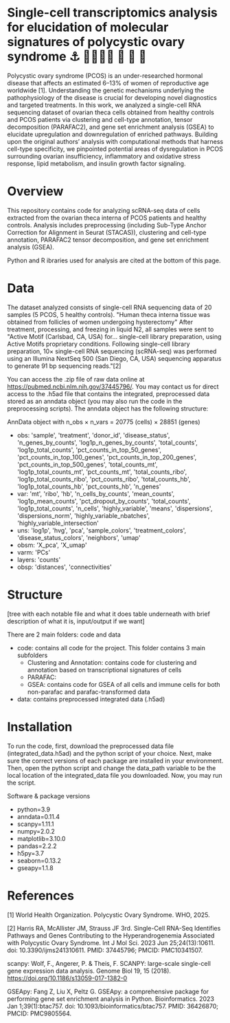 # Single-cell transcriptomics analysis for elucidation of molecular signatures of polycystic ovary syndrome ⚓️ 👩‍👩‍👧‍👦 🤺 🍄 🧬
Polycystic ovary syndrome (PCOS) is an under-researched hormonal disease that affects an estimated 6–13% of women of reproductive age worldwide [1]. Understanding the genetic mechanisms underlying the pathophysiology of the disease is crucial for developing novel diagnostics and targeted treatments. In this work, we analyzed a single-cell RNA sequencing dataset of ovarian theca cells obtained from healthy controls and PCOS patients via clustering and cell-type annotation, tensor decomposition (PARAFAC2), and gene set enrichment analysis (GSEA) to elucidate upregulation and downregulation of enriched pathways. Building upon the original authors’ analysis with computational methods that harness cell-type specificity, we pinpointed potential areas of dysregulation in PCOS surrounding ovarian insufficiency, inflammatory and oxidative stress response, lipid metabolism, and insulin growth factor signaling. 

# Overview
This repository contains code for analyzing scRNA-seq data of cells extracted from the ovarian theca interna of PCOS patients and healthy controls. Analysis includes preprocessing (including Sub-Type Anchor Correction for Alignment in Seurat (STACAS)), clustering and cell-type annotation, PARAFAC2 tensor decomposition, and gene set enrichment analysis (GSEA).

Python and R ibraries used for analysis are cited at the bottom of this page.

# Data
The dataset analyzed consists of single-cell RNA sequencing data of 20 samples (5 PCOS, 5 healthy controls). "Human theca interna tissue was obtained from follicles of women undergoing hysterectomy" After treatment, processing, and freezing in liquid N2, all samples were sent to "Active Motif (Carlsbad, CA, USA) for... single-cell library preparation, using Active Motifs proprietary conditions. Following single-cell library preparation, 10× single-cell RNA sequencing (scRNA-seq) was performed using an Illumina NextSeq 500 (San Diego, CA, USA) sequencing apparatus to generate 91 bp sequencing reads."[2]

You can access the .zip file of raw data online at https://pubmed.ncbi.nlm.nih.gov/37445796/. You may contact us for direct access to the .h5ad file that contains the integrated, preprocessed data stored as an anndata object (you may also run the code in the preprocessing scripts). The anndata object has the following structure:

AnnData object with n_obs × n_vars = 20775 (cells) × 28851 (genes)
- obs: 'sample', 'treatment', 'donor_id', 'disease_status', 'n_genes_by_counts', 'log1p_n_genes_by_counts', 'total_counts', 'log1p_total_counts', 'pct_counts_in_top_50_genes', 'pct_counts_in_top_100_genes', 'pct_counts_in_top_200_genes', 'pct_counts_in_top_500_genes', 'total_counts_mt', 'log1p_total_counts_mt', 'pct_counts_mt', 'total_counts_ribo', 'log1p_total_counts_ribo', 'pct_counts_ribo', 'total_counts_hb', 'log1p_total_counts_hb', 'pct_counts_hb', 'n_genes'
- var: 'mt', 'ribo', 'hb', 'n_cells_by_counts', 'mean_counts', 'log1p_mean_counts', 'pct_dropout_by_counts', 'total_counts', 'log1p_total_counts', 'n_cells', 'highly_variable', 'means', 'dispersions', 'dispersions_norm', 'highly_variable_nbatches', 'highly_variable_intersection'
- uns: 'log1p', 'hvg', 'pca', 'sample_colors', 'treatment_colors', 'disease_status_colors', 'neighbors', 'umap'
- obsm: 'X_pca', 'X_umap'
- varm: 'PCs'
- layers: 'counts'
- obsp: 'distances', 'connectivities'

# Structure
[tree with each notable file and what it does
table underneath with brief description of what it is, input/output if we want]

There are 2 main folders: code and data

- code: contains all code for the project. This folder contains 3 main subfolders
  - Clustering and Annotation: contains code for clustering and annotation based on transcriptional signatures of cells
  - PARAFAC:
  - GSEA: contains code for GSEA of all cells and immune cells for both non-parafac and parafac-transformed data
- data: contains preprocessed integrated data (.h5ad)

# Installation
To run the code, first, download the preprocessed data file (integrated_data.h5ad) and the python script of your choice. Next, make sure the correct versions of each package are installed in your environment. Then, open the python script and change the data_path variable to be the local location of the integrated_data file you downloaded. Now, you may run the script. 

Software & package versions
 - python=3.9
 - anndata=0.11.4
 - scanpy=1.11.1
 - numpy=2.0.2
 - matplotlib=3.10.0
 - pandas=2.2.2
 - h5py=3.7
 - seaborn=0.13.2
 - gseapy=1.1.8


# References
[1] World Health Organization. Polycystic Ovary Syndrome. WHO, 2025.

[2] Harris RA, McAllister JM, Strauss JF 3rd. Single-Cell RNA-Seq Identifies Pathways and Genes Contributing to the Hyperandrogenemia Associated with Polycystic Ovary Syndrome. Int J Mol Sci. 2023 Jun 25;24(13):10611. doi: 10.3390/ijms241310611. PMID: 37445796; PMCID: PMC10341507.

scanpy: Wolf, F., Angerer, P. & Theis, F. SCANPY: large-scale single-cell gene expression data analysis. Genome Biol 19, 15 (2018). https://doi.org/10.1186/s13059-017-1382-0

GSEApy: Fang Z, Liu X, Peltz G. GSEApy: a comprehensive package for performing gene set enrichment analysis in Python. Bioinformatics. 2023 Jan 1;39(1):btac757. doi: 10.1093/bioinformatics/btac757. PMID: 36426870; PMCID: PMC9805564.



